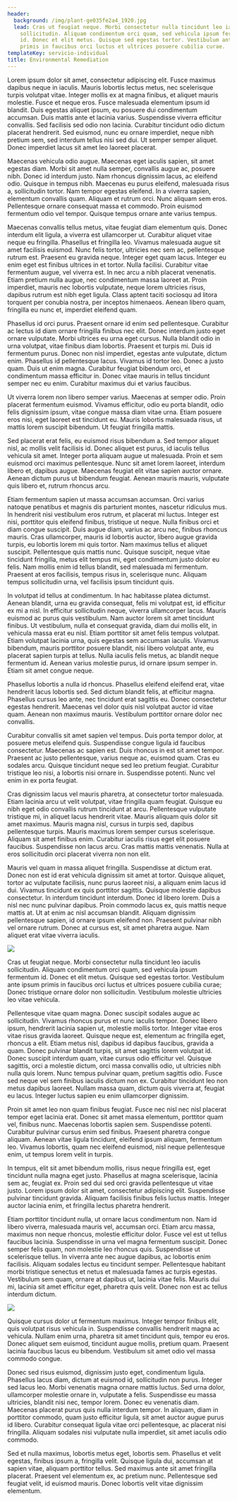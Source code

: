 ```yaml
---
header:
  background: /img/plant-ge035fe2a4_1920.jpg
  lead: Cras ut feugiat neque. Morbi consectetur nulla tincidunt leo iaculis
    sollicitudin. Aliquam condimentum orci quam, sed vehicula ipsum fermentum
    id. Donec et elit metus. Quisque sed egestas tortor. Vestibulum ante ipsum
    primis in faucibus orci luctus et ultrices posuere cubilia curae.
templateKey: servicio-individual
title: Environmental Remediation
---
```

Lorem ipsum dolor sit amet, consectetur adipiscing elit. Fusce maximus dapibus neque in iaculis. Mauris lobortis lectus metus, nec scelerisque turpis volutpat vitae. Integer mollis ex at magna finibus, et aliquet mauris molestie. Fusce et neque eros. Fusce malesuada elementum ipsum id blandit. Duis egestas aliquet ipsum, eu posuere dui condimentum accumsan. Duis mattis ante et lacinia varius. Suspendisse viverra efficitur convallis. Sed facilisis sed odio non lacinia. Curabitur tincidunt odio dictum placerat hendrerit. Sed euismod, nunc eu ornare imperdiet, neque nibh pretium sem, sed interdum tellus nisi sed dui. Ut semper semper aliquet. Donec imperdiet lacus sit amet leo laoreet placerat.

Maecenas vehicula odio augue. Maecenas eget iaculis sapien, sit amet egestas diam. Morbi sit amet nulla semper, convallis augue ac, posuere nibh. Donec id interdum justo. Nam rhoncus dignissim lacus, ac eleifend odio. Quisque in tempus nibh. Maecenas eu purus eleifend, malesuada risus a, sollicitudin tortor. Nam tempor egestas eleifend. In a viverra sapien, elementum convallis quam. Aliquam et rutrum orci. Nunc aliquam sem eros. Pellentesque ornare consequat massa et commodo. Proin euismod fermentum odio vel tempor. Quisque tempus ornare ante varius tempus.

Maecenas convallis tellus metus, vitae feugiat diam elementum quis. Donec interdum elit ligula, a viverra est ullamcorper ut. Curabitur aliquet vitae neque eu fringilla. Phasellus et fringilla leo. Vivamus malesuada augue sit amet facilisis euismod. Nunc felis tortor, ultricies nec sem ac, pellentesque rutrum est. Praesent eu gravida neque. Integer eget quam lacus. Integer eu enim eget est finibus ultrices in et tortor. Nulla facilisi. Curabitur vitae fermentum augue, vel viverra est. In nec arcu a nibh placerat venenatis. Etiam pretium nulla augue, nec condimentum massa laoreet at. Proin imperdiet, mauris nec lobortis vulputate, neque lorem ultricies risus, dapibus rutrum est nibh eget ligula. Class aptent taciti sociosqu ad litora torquent per conubia nostra, per inceptos himenaeos. Aenean libero quam, fringilla eu nunc et, imperdiet eleifend quam.

Phasellus id orci purus. Praesent ornare id enim sed pellentesque. Curabitur ac lectus id diam ornare fringilla finibus nec elit. Donec interdum justo eget ornare vulputate. Morbi ultrices eu urna eget cursus. Nulla blandit odio in urna volutpat, vitae finibus diam lobortis. Praesent et turpis mi. Duis id fermentum purus. Donec non nisl imperdiet, egestas ante vulputate, dictum enim. Phasellus id pellentesque lacus. Vivamus id tortor leo. Donec a justo quam. Duis ut enim magna. Curabitur feugiat bibendum orci, et condimentum massa efficitur in. Donec vitae mauris in tellus tincidunt semper nec eu enim. Curabitur maximus dui et varius faucibus.

Ut viverra lorem non libero semper varius. Maecenas at semper odio. Proin placerat fermentum euismod. Vivamus efficitur, odio eu porta blandit, odio felis dignissim ipsum, vitae congue massa diam vitae urna. Etiam posuere eros nisi, eget laoreet est tincidunt eu. Mauris lobortis malesuada risus, ut mattis lorem suscipit bibendum. Ut feugiat fringilla mattis.

Sed placerat erat felis, eu euismod risus bibendum a. Sed tempor aliquet nisl, ac mollis velit facilisis id. Donec aliquet est purus, id iaculis tellus vehicula sit amet. Integer porta aliquam augue ut malesuada. Proin et sem euismod orci maximus pellentesque. Nunc sit amet lorem laoreet, interdum libero et, dapibus augue. Maecenas feugiat elit vitae sapien auctor ornare. Aenean dictum purus ut bibendum feugiat. Aenean mauris mauris, vulputate quis libero et, rutrum rhoncus arcu.

Etiam fermentum sapien ut massa accumsan accumsan. Orci varius natoque penatibus et magnis dis parturient montes, nascetur ridiculus mus. In hendrerit nisi vestibulum eros rutrum, et placerat mi luctus. Integer est nisi, porttitor quis eleifend finibus, tristique ut neque. Nulla finibus orci et diam congue suscipit. Duis augue diam, varius ac arcu nec, finibus rhoncus mauris. Cras ullamcorper, mauris id lobortis auctor, libero augue gravida turpis, eu lobortis lorem mi quis tortor. Nam maximus tellus et aliquet suscipit. Pellentesque quis mattis nunc. Quisque suscipit, neque vitae tincidunt fringilla, metus elit tempus mi, eget condimentum justo dolor eu felis. Nam mollis enim id tellus blandit, sed malesuada mi fermentum. Praesent at eros facilisis, tempus risus in, scelerisque nunc. Aliquam tempus sollicitudin urna, vel facilisis ipsum tincidunt quis.

In volutpat id tellus at condimentum. In hac habitasse platea dictumst. Aenean blandit, urna eu gravida consequat, felis mi volutpat est, id efficitur ex mi a nisl. In efficitur sollicitudin neque, viverra ullamcorper lacus. Mauris euismod ac purus quis vestibulum. Nam auctor lorem sit amet tincidunt finibus. Ut vestibulum, nulla et consequat gravida, diam dui mollis elit, in vehicula massa erat eu nisl. Etiam porttitor sit amet felis tempus volutpat. Etiam volutpat lacinia urna, quis egestas sem accumsan iaculis. Vivamus bibendum, mauris porttitor posuere blandit, nisi libero volutpat ante, eu placerat sapien turpis at tellus. Nulla iaculis felis metus, ac blandit neque fermentum id. Aenean varius molestie purus, id ornare ipsum semper in. Etiam sit amet congue neque.

Phasellus lobortis a nulla id rhoncus. Phasellus eleifend eleifend erat, vitae hendrerit lacus lobortis sed. Sed dictum blandit felis, at efficitur magna. Phasellus cursus leo ante, nec tincidunt erat sagittis eu. Donec consectetur egestas hendrerit. Maecenas vel dolor quis nisl volutpat auctor id vitae quam. Aenean non maximus mauris. Vestibulum porttitor ornare dolor nec convallis.

Curabitur convallis sit amet sapien vel tempus. Duis porta tempor dolor, at posuere metus eleifend quis. Suspendisse congue ligula id faucibus consectetur. Maecenas ac sapien est. Duis rhoncus in est sit amet tempor. Praesent ac justo pellentesque, varius neque ac, euismod quam. Cras eu sodales arcu. Quisque tincidunt neque sed leo pretium feugiat. Curabitur tristique leo nisi, a lobortis nisi ornare in. Suspendisse potenti. Nunc vel enim in ex porta feugiat.

Cras dignissim lacus vel mauris pharetra, at consectetur tortor malesuada. Etiam lacinia arcu ut velit volutpat, vitae fringilla quam feugiat. Quisque eu nibh eget odio convallis rutrum tincidunt at arcu. Pellentesque vulputate tristique mi, in aliquet lacus hendrerit vitae. Mauris aliquam quis dolor sit amet maximus. Mauris magna nisl, cursus in turpis sed, dapibus pellentesque turpis. Mauris maximus lorem semper cursus scelerisque. Aliquam sit amet finibus enim. Curabitur iaculis risus eget elit posuere faucibus. Suspendisse non lacus arcu. Cras mattis mattis venenatis. Nulla at eros sollicitudin orci placerat viverra non non elit.

Mauris vel quam in massa aliquet fringilla. Suspendisse at dictum erat. Donec non est id erat vehicula dignissim sit amet at tortor. Quisque aliquet, tortor ac vulputate facilisis, nunc purus laoreet nisi, a aliquam enim lacus id dui. Vivamus tincidunt ex quis porttitor sagittis. Quisque molestie dapibus consectetur. In interdum tincidunt interdum. Donec id libero lorem. Duis a nisl nec nunc pulvinar dapibus. Proin commodo lacus ex, quis mattis neque mattis at. Ut at enim ac nisl accumsan blandit. Aliquam dignissim pellentesque sapien, id ornare ipsum eleifend non. Praesent pulvinar nibh vel ornare rutrum. Donec at cursus est, sit amet pharetra augue. Nam aliquet erat vitae viverra iaculis.

![](/img/plant-ge035fe2a4_1920.jpg)

Cras ut feugiat neque. Morbi consectetur nulla tincidunt leo iaculis sollicitudin. Aliquam condimentum orci quam, sed vehicula ipsum fermentum id. Donec et elit metus. Quisque sed egestas tortor. Vestibulum ante ipsum primis in faucibus orci luctus et ultrices posuere cubilia curae; Donec tristique ornare dolor non sollicitudin. Vestibulum molestie ultricies leo vitae vehicula.

Pellentesque vitae quam magna. Donec suscipit sodales augue ac sollicitudin. Vivamus rhoncus purus et nunc iaculis tempor. Donec libero ipsum, hendrerit lacinia sapien ut, molestie mollis tortor. Integer vitae eros vitae risus gravida laoreet. Quisque neque est, elementum ac fringilla eget, rhoncus a elit. Etiam metus nisl, dapibus id dapibus faucibus, gravida a quam. Donec pulvinar blandit turpis, sit amet sagittis lorem volutpat id. Donec suscipit interdum quam, vitae cursus odio efficitur vel. Quisque sagittis, orci a molestie dictum, orci massa convallis odio, ut ultricies nibh nulla quis lorem. Nunc tempus pulvinar quam, pretium sagittis odio. Fusce sed neque vel sem finibus iaculis dictum non ex. Curabitur tincidunt leo non metus dapibus laoreet. Nullam massa quam, dictum quis viverra at, feugiat eu lacus. Integer luctus sapien eu enim ullamcorper dignissim.

Proin sit amet leo non quam finibus feugiat. Fusce nec nisl nec nisl placerat tempor eget lacinia erat. Donec sit amet massa elementum, porttitor quam vel, finibus nunc. Maecenas lobortis sapien sem. Suspendisse potenti. Curabitur pulvinar cursus enim sed finibus. Praesent pharetra congue aliquam. Aenean vitae ligula tincidunt, eleifend ipsum aliquam, fermentum leo. Vivamus lobortis, quam nec eleifend euismod, nisl neque pellentesque enim, ut tempus lorem velit in turpis.

In tempus, elit sit amet bibendum mollis, risus neque fringilla est, eget tincidunt nulla magna eget justo. Phasellus at magna scelerisque, lacinia sem ac, feugiat ex. Proin sed dui sed orci gravida pellentesque ut vitae justo. Lorem ipsum dolor sit amet, consectetur adipiscing elit. Suspendisse pulvinar tincidunt gravida. Aliquam facilisis finibus felis luctus mattis. Integer auctor lacinia enim, et fringilla lectus pharetra hendrerit.

Etiam porttitor tincidunt nulla, ut ornare lacus condimentum non. Nam id libero viverra, malesuada mauris vel, accumsan orci. Etiam arcu massa, maximus non neque rhoncus, molestie efficitur dolor. Fusce vel est ut tellus faucibus lacinia. Suspendisse in urna vel magna fermentum suscipit. Donec semper felis quam, non molestie leo rhoncus quis. Suspendisse ut scelerisque tellus. In viverra ante nec augue dapibus, ac lobortis enim facilisis. Aliquam sodales lectus eu tincidunt semper. Pellentesque habitant morbi tristique senectus et netus et malesuada fames ac turpis egestas. Vestibulum sem quam, ornare at dapibus ut, lacinia vitae felis. Mauris dui mi, lacinia sit amet efficitur eget, pharetra quis velit. Donec non est ac tellus interdum dictum.

![](/img/tuscany-g5e2da1fec_1920.jpg)

Quisque cursus dolor ut fermentum maximus. Integer tempor finibus elit, quis volutpat risus vehicula in. Suspendisse convallis hendrerit magna ac vehicula. Nullam enim urna, pharetra sit amet tincidunt quis, tempor eu eros. Donec aliquet sem euismod, tincidunt augue mollis, pretium quam. Praesent lacinia faucibus lacus eu bibendum. Vestibulum sit amet odio vel massa commodo congue.

Donec sed risus euismod, dignissim justo eget, condimentum ligula. Phasellus lacus diam, dictum at euismod id, sollicitudin non purus. Integer sed lacus leo. Morbi venenatis magna ornare mattis luctus. Sed urna dolor, ullamcorper molestie ornare in, vulputate a felis. Suspendisse eu massa ultricies, blandit nisi nec, tempor lorem. Donec eu venenatis diam. Maecenas placerat purus quis nulla interdum tempor. In aliquam, diam in porttitor commodo, quam justo efficitur ligula, sit amet auctor augue purus id libero. Curabitur consequat ligula vitae orci pellentesque, ac placerat nisi fringilla. Aliquam sodales nisi vulputate nulla imperdiet, sit amet iaculis odio commodo.

Sed et nulla maximus, lobortis metus eget, lobortis sem. Phasellus et velit egestas, finibus ipsum a, fringilla velit. Quisque ligula dui, accumsan at sapien vitae, aliquam porttitor tellus. Sed maximus ante sit amet fringilla placerat. Praesent vel elementum ex, ac pretium nunc. Pellentesque sed feugiat velit, id euismod mauris. Donec lobortis velit vitae dignissim elementum.